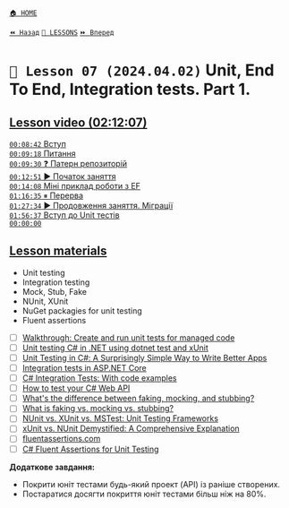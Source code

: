 ﻿[`🏠 HOME`](../../../README.md)   

[`⏪ Назад`](../06/README.md)  [`📗 LESSONS`](../../README.md)  [`⏩ Вперед`](../08/README.md)

# `📗 Lesson 07 (2024.04.02)` Unit, End To End, Integration tests. Part 1.

## [Lesson video (02:12:07)](https://youtu.be/_dpKZtV_-oQ)

[`00:08:42` Вступ](https://youtu.be/_dpKZtV_-oQ?t=522)  
[`00:09:18` Питання](https://youtu.be/_dpKZtV_-oQ?t=558)  
[`00:09:30` ❓ Патерн репозиторій](https://youtu.be/_dpKZtV_-oQ?t=570)  
[`00:12:51` ▶️ Початок заняття](https://youtu.be/_dpKZtV_-oQ?t=771)  
[`00:14:08` Міні приклад роботи з EF](https://youtu.be/_dpKZtV_-oQ?t=848)  
[`01:16:35` ⏸ Перерва](https://youtu.be/_dpKZtV_-oQ?t=4595)  
[`01:27:34` ▶️ Продовження заняття. Міграції](https://youtu.be/_dpKZtV_-oQ?t=5254)  
[`01:56:37` Вступ до Unit тестів](https://youtu.be/_dpKZtV_-oQ?t=6997)  
[`00:00:00` ]()  

## [Lesson materials](https://lms.ithillel.ua/groups/65a65fe34c3a2d3372eef8ea/lessons/65a65fe44c3a2d3372eef971)

- Unit testing
- Integration testing
- Mock, Stub, Fake
- NUnit, XUnit
- NuGet packagies for unit testing
- Fluent assertions

- [ ] [Walkthrough: Create and run unit tests for managed code](https://learn.microsoft.com/en-us/visualstudio/test/walkthrough-creating-and-running-unit-tests-for-managed-code?view=vs-2022)
- [ ] [Unit testing C# in .NET using dotnet test and xUnit](https://learn.microsoft.com/en-us/dotnet/core/testing/unit-testing-with-dotnet-test)
- [ ] [Unit Testing in C#: A Surprisingly Simple Way to Write Better Apps](https://methodpoet.com/unit-testing-in-c/)
- [ ] [Integration tests in ASP.NET Core](https://learn.microsoft.com/en-us/aspnet/core/test/integration-tests?view=aspnetcore-7.0)
- [ ] [C# Integration Tests: With code examples](https://medium.com/@samuilovas/c-integration-tests-with-code-examples-505c9baaa02f)
- [ ] [How to test your C# Web API](https://timdeschryver.dev/blog/how-to-test-your-csharp-web-api)
- [ ] [What's the difference between faking, mocking, and stubbing?](https://stackoverflow.com/questions/346372/whats-the-difference-between-faking-mocking-and-stubbing)
- [ ] [What is faking vs. mocking vs. stubbing?](https://www.educative.io/answers/what-is-faking-vs-mocking-vs-stubbing)
- [ ] [NUnit vs. XUnit vs. MSTest: Unit Testing Frameworks](https://www.lambdatest.com/blog/nunit-vs-xunit-vs-mstest/)
- [ ] [xUnit vs. NUnit Demystified: A Comprehensive Explanation](https://www.testim.io/blog/xunit-vs-nunit/)
- [ ] [fluentassertions.com](https://fluentassertions.com/introduction)
- [ ] [C# Fluent Assertions for Unit Testing](https://www.bytehide.com/blog/fluent-assertions-csharp)

**Додаткове завдання:**  
- Покрити юніт тестами будь-який проект (API) із раніше створених.  
- Постаратися досягти покриття юніт тестами більш ніж на 80%.  